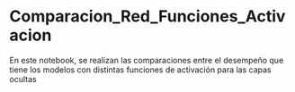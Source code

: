 # Comparacion_Red_Funciones_Activacion
En este notebook, se realizan las comparaciones entre el desempeño que tiene los modelos con distintas funciones de activación para las capas ocultas
